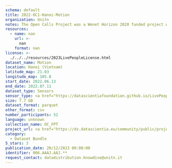 ```yaml
---
schema: default
title: 2022-OC1-Hanoi-Motion
organization: Unitn
notes: The Open Calls Project was a Wenet Horizon 2020 funded project with the goal of developing a diversity-aware, machine-mediated paradigm for social interactions. It collected information on the eating/drinking activities of the students of FPT University in Vietnam. The project was carried out in June and July 2022. The project set out to sense the daily activity data of respondents through the mobile phone sensors, collect health data through daily food log surveys, collect alcohol-drinking activities coupled with the motives for drinking, and conduct semi-structured surveys to gather feedback on the project. Data collection was carried out in three big cities across Vietnam. The i-Log application was used to collect sensor data from participants with the language set to Vietnamese. The food-drink activities were collected with an i-Log survey filled in by the respondents three times a day.
resources:
  - name: nan
    url: >-
      nan
    format: nan
license: >-
  ./../../resources/2023LivePeopleLicense.html
dataset_name: Motion
location: Hanoi (Vietnam)
latitude_map: 21.03
longitude_map: 105.8
start_date: 2022.06.13
end_date: 2022.07.11
dataset_type: Sensors
sensor_type: <a href="https://datascientiafoundation.github.io/LivePeople/datasets/2022-OC1-Hanoi-Accelerometer%20Event/">accelerometer</a>, <a href="https://datascientiafoundation.github.io/LivePeople/datasets/2022-OC1-Hanoi-Activities%20Per%20Label/">activities per label</a>,<a href="https://datascientiafoundation.github.io/LivePeople/datasets/2022-OC1-Hanoi-Activities%20Per%20Time/"> activities per time </a>, <a href="https://datascientiafoundation.github.io/LivePeople/datasets/2022-OC1-Hanoi-Step%20Counter%20Event/">step counter</a>,  <a href="https://datascientiafoundation.github.io/LivePeople/datasets/2022-OC1-Hanoi-Step%20Detector%20Event/">step detector</a>, <a href="https://datascientiafoundation.github.io/LivePeople/datasets/2022-OC1-Hanoi-Gyroscope%20Event/"> gyroscope </a> 
size: 7.7 GB
dataset_format: parquet
other_format: csv
number_participants: 52
language: unknown
collection_name: OC_FPT
project_url: <a href="https://ds.datascientia.eu/community/public/projects/3b975830-9ecc-4127-855b-f88b8b5fe2ca">https://ds.datascientia.eu/community/public/projects/3b975830-9ecc-4127-855b-f88b8b5fe2ca</a>
category:
  - Dataset Bundle
5_stars: 3
publication_date: 20/12/2023 00:00:00
identifier: 006.AAAJ.AAJ.**
request_contact: datadistribution.knowdive@unitn.it
---
```

